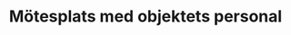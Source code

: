 ---
title: 'Mötesplats med objektets personal'
symbol_image: 'symbols/insats/25.svg'
weight: 25
card: true
card_color: 'bg-symbol-red'
---